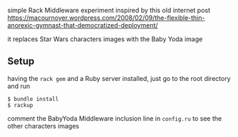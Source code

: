 
simple Rack Middleware experiment inspired by this old internet post
https://macournoyer.wordpress.com/2008/02/09/the-flexible-thin-anorexic-gymnast-that-democratized-deployment/
  
it replaces Star Wars characters images with the Baby Yoda image
  
## Setup
  
having the `rack gem` and a Ruby server installed, just go to the root directory and run  
  
```
$ bundle install  
$ rackup
```
  
comment the BabyYoda Middleware inclusion line in `config.ru` to see the other characters images
